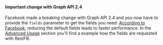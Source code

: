 <div class="rfb-callout warning" role="alert">
	<h4>Important change with Graph API 2.4</h4>
	<div>Facebook made a breaking change with Graph API 2.4 and you now have to provide the <code>fields</code> parameter to get the fields you need. <a href="https://developers.facebook.com/blog/post/2015/07/08/graph-api-v2.4/" target="_blank">According to Facebook</a>, reducing the default fields leads to faster performance. In the <a href="#selecting-specific-fields">Advanced Usage</a> section you'll find a example how the fields are requested with RestFB.</div>
</div>